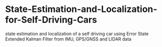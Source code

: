 # State-Estimation-and-Localization-for-Self-Driving-Cars
state estimation and localization of a self driving car using Error State Extended Kalman Filter from IMU, GPS/GNSS and LIDAR data
